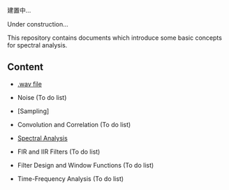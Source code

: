建置中...

Under construction...

This repository contains documents which introduce some basic concepts for spectral analysis.

## Content

- [.wav file](https://nbviewer.jupyter.org/github/yeh8211TK/DSP/blob/master/WavFile.ipynb)

- Noise (To do list)

- [Sampling]

- Convolution and Correlation (To do list)

- [Spectral Analysis](https://nbviewer.jupyter.org/github/yeh8211TK/DSP/blob/master/Spectral%20analysis.ipynb)

- FIR and IIR Filters (To do list)

- Filter Design and Window Functions (To do list)

- Time-Frequency Analysis (To do list)
